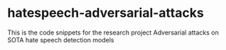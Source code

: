 # hatespeech-adversarial-attacks
This is the code snippets for the research project Adversarial attacks on SOTA hate speech detection models
